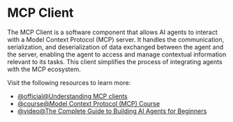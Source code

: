 # MCP Client

The MCP Client is a software component that allows AI agents to interact with a Model Context Protocol (MCP) server. It handles the communication, serialization, and deserialization of data exchanged between the agent and the server, enabling the agent to access and manage contextual information relevant to its tasks. This client simplifies the process of integrating agents with the MCP ecosystem.

Visit the following resources to learn more:

- [@official@Understanding MCP clients](https://modelcontextprotocol.io/docs/learn/client-concepts#understanding-mcp-clients)
- [@course@Model Context Protocol (MCP) Course](https://huggingface.co/learn/mcp-course/en/unit0/introduction)
- [@video@The Complete Guide to Building AI Agents for Beginners](https://youtu.be/MOyl58VF2ak?si=-QjRD_5y3iViprJX)